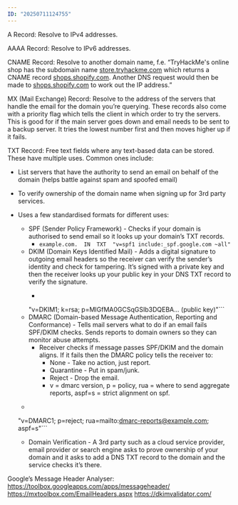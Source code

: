 ```yaml
---
ID: "20250711124755"
---
```

A Record:
Resolve to IPv4 addresses.

AAAA Record:
Resolve to IPv6 addresses.

CNAME Record:
Resolve to another domain name, f.e. “TryHackMe's online shop has the subdomain name [store.tryhackme.com](http://store.tryhackme.com) which returns a CNAME record [shops.shopify.com](http://shops.shopify.com). Another DNS request would then be made to [shops.shopify.com](http://shops.shopify.com) to work out the IP address.”

MX (Mail Exchange) Record:
Resolve to the address of the servers that handle the email for the domain you’re querying. These records also come with a priority flag which tells the client in which order to try the servers. This is good for if the main server goes down and email needs to be sent to a backup server. It tries the lowest number first and then moves higher up if it fails. 

TXT Record:
Free text fields where any text-based data can be stored. These have multiple uses. Common ones include:
- List servers that have the authority to send an email on behalf of the domain (helps battle against spam and spoofed email)
- To verify ownership of the domain name when signing up for 3rd party services.
- Uses a few standardised formats for different uses:
	- SPF (Sender Policy Framework) - Checks if your domain is authorised to send email so it looks up your domain’s TXT records.
		- ```example.com.  IN  TXT  "v=spf1 include:_spf.google.com ~all"```
	- DKIM (Domain Keys Identified Mail) - Adds a digital signature to outgoing email headers so the receiver can verify the sender’s identity and check for tampering. It’s signed with a private key and then the receiver looks up your public key in your DNS TXT record to verify the signature.
		- ```selector1._domainkey.example.com. IN TXT
		 "v=DKIM1; k=rsa; p=MIGfMA0GCSqGSIb3DQEBA... (public key)"```
	- DMARC (Domain-based Message Authentication, Reporting and Conformance) - Tells mail servers what to do if an email fails SPF/DKIM checks. Sends reports to domain owners so they can monitor abuse attempts.
		- Receiver checks if message passes SPF/DKIM and the domain aligns. If it fails then the DMARC policy tells the receiver to:
			- None - Take no action, just report.
			- Quarantine - Put in spam/junk.
			- Reject - Drop the email.
			- v = dmarc version, p = policy, rua = where to send aggregate reports, aspf=s = strict alignment on spf.
	- ```_dmarc.example.com. IN TXT
	 "v=DMARC1; p=reject; rua=mailto:dmarc-reports@example.com; aspf=s"```


	- Domain Verification - A 3rd party such as a cloud service provider, email provider or search engine asks to prove ownership of your domain and it asks to add a DNS TXT record to the domain and the service checks it’s there.


Google’s Message Header Analyser:
https://toolbox.googleapps.com/apps/messageheader/
https://mxtoolbox.com/EmailHeaders.aspx
https://dkimvalidator.com/






